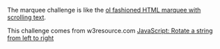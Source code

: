 The marquee challenge is like the [ol fashioned HTML marquee with scrolling text](https://imgur.com/ugGv66V).

This challenge comes from w3resource.com [JavaScript: Rotate a string from left to right](https://www.w3resource.com/javascript-exercises/javascript-basic-exercise-5.php)
